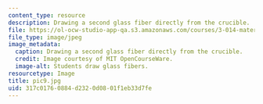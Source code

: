 ```yaml
---
content_type: resource
description: Drawing a second glass fiber directly from the crucible.
file: https://ol-ocw-studio-app-qa.s3.amazonaws.com/courses/3-014-materials-laboratory-fall-2006/317c01760884d2320d0801f1eb33d7fe_pic9.jpg
file_type: image/jpeg
image_metadata:
  caption: Drawing a second glass fiber directly from the crucible.
  credit: Image courtesy of MIT OpenCourseWare.
  image-alt: Students draw glass fibers.
resourcetype: Image
title: pic9.jpg
uid: 317c0176-0884-d232-0d08-01f1eb33d7fe
---
```

